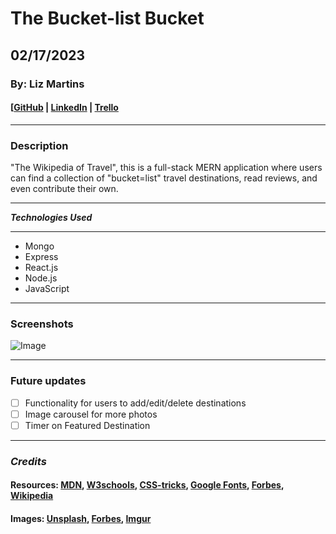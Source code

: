 # The Bucket-list Bucket

## 02/17/2023

### By: Liz Martins

#### [[GitHub](https://github.com/martinsliz/The-Bucket-list-Bucket) | [LinkedIn](https://www.linkedin.com/in/elizmartins) | [Trello](https://trello.com/b/XrtSg1A5/the-bucket-list-bucket)

---

### Description

"The Wikipedia of Travel", this is a full-stack MERN application where users can find a collection of "bucket=list" travel destinations, read reviews, and even contribute their own.

---

**_Technologies Used_**

---

- Mongo
- Express
- React.js
- Node.js
- JavaScript

---

### Screenshots

![Image]()

---

### Future updates

- [ ] Functionality for users to add/edit/delete destinations
- [ ] Image carousel for more photos
- [ ] Timer on Featured Destination

---

### _Credits_

#### Resources: [MDN](https://developer.mozilla.org/en-US/), [W3schools](https://www.w3schools.com/), [CSS-tricks](https://css-tricks.com/), [Google Fonts](https://fonts.google.com/specimen/Lora), [Forbes](https://www.forbes.com), [Wikipedia](https://www.wikipedia.org/)

#### Images: [Unsplash](https://unsplash.com/), [Forbes](https://www.forbes.com), [Imgur](https://imgur.com/)
